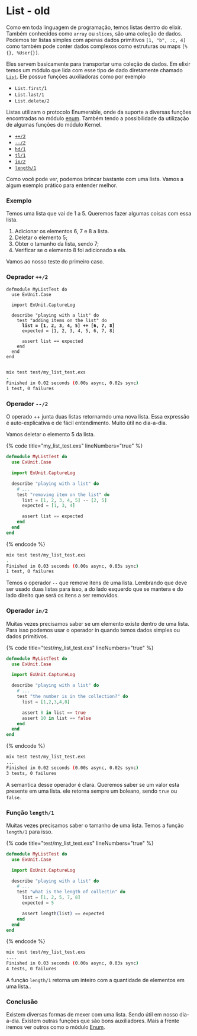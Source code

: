# List - old

Como em toda linguagem de programação, temos listas dentro do elixir. Também conhecidos como `array` ou `slices`, são uma coleção de dados. Podemos ter listas simples com apenas dados primitivos `[1, "b", :c, 4]` como também pode conter dados complexos como estruturas ou maps `[%{}, %User{}]`.

Eles servem basicamente para transportar uma coleção de dados. Em elixir temos um módulo que lida com esse tipo de dado diretamente chamado [`List`](https://hexdocs.pm/elixir/1.12/List.html). Ele possue funções auxiliadoras como por exemplo

* `List.first/1`
* `List.last/1`
* `List.delete/2`

Listas utilizam o protocolo Enumerable, onde da suporte a diversas funções encontradas no módulo [enum](../basico/listas/enum.md). Também tendo a possibilidade da utilização de algumas funções do módulo Kernel.

* [`++/2`](https://hexdocs.pm/elixir/1.12/Kernel.html#++/2)
* [`--/2`](https://hexdocs.pm/elixir/1.12/Kernel.html#--/2)
* [`hd/1`](https://hexdocs.pm/elixir/1.12/Kernel.html#hd/1)
* [`tl/1`](https://hexdocs.pm/elixir/1.12/Kernel.html#tl/1)
* [`in/2`](https://hexdocs.pm/elixir/1.12/Kernel.html#in/2)
* [`length/1`](https://hexdocs.pm/elixir/1.12/Kernel.html#length/1)

Como você pode ver, podemos brincar bastante com uma lista. Vamos a algum exemplo prático para entender melhor.

### Exemplo

Temos uma lista que vai de 1 a 5. Queremos fazer algumas coisas com essa lista.

1. Adicionar os elementos 6, 7 e 8 a lista.
2. Deletar o elemento 5;
3. Obter o tamanho da lista, sendo 7;
4. Verificar se o elemento 8 foi adicionado a ela.

Vamos ao nosso teste do primeiro caso.

### Oeprador `++/2`

<pre class="language-elixir" data-title="my_list_test.exs" data-line-numbers><code class="lang-elixir">defmodule MyListTest do
  use ExUnit.Case

  import ExUnit.CaptureLog

  describe "playing with a list" do
    test "adding items on the list" do
<strong>      list = [1, 2, 3, 4, 5] ++ [6, 7, 8]
</strong>      expected = [1, 2, 3, 4, 5, 6, 7, 8]

      assert list == expected
    end
  end
end

</code></pre>

```sh
mix test test/my_list_test.exs
.
Finished in 0.02 seconds (0.00s async, 0.02s sync)
1 test, 0 failures
```

### Operador `--/2`

O operado ++ junta duas listas retornarndo uma nova lista. Essa expressão é auto-explicativa e de fácil entendimento. Muito útil no dia-a-dia.

Vamos deletar o elemento 5 da lista.

{% code title="my_list_test.exs" lineNumbers="true" %}
```elixir
defmodule MyListTest do
  use ExUnit.Case

  import ExUnit.CaptureLog

  describe "playing with a list" do
    # ...
    test "removing item on the list" do
      list = [1, 2, 3, 4, 5] -- [2, 5]
      expected = [1, 3, 4]

      assert list == expected
    end
  end
end

```
{% endcode %}

```sh
mix test test/my_list_test.exs
.
Finished in 0.03 seconds (0.00s async, 0.03s sync)
1 test, 0 failures
```

Temos o operador `--` que remove itens de uma lista. Lembrando que deve ser usado duas listas para isso, a do lado esquerdo que se mantera e do lado direito que será os itens a ser removidos.

### Operador `in/2`

Muitas vezes precisamos saber se um elemento existe dentro de uma lista. Para isso podemos usar o operador in quando temos dados simples ou dados primitivos.

{% code title="test/my_list_test.exs" lineNumbers="true" %}
```elixir
defmodule MyListTest do
  use ExUnit.Case

  import ExUnit.CaptureLog

  describe "playing with a list" do
    # ...
    test "the number is in the collection?" do
      list = [1,2,3,4,8]

      assert 8 in list == true
      assert 10 in list == false
    end
  end
end

```
{% endcode %}

```sh
mix test test/my_list_test.exs
...
Finished in 0.02 seconds (0.00s async, 0.02s sync)
3 tests, 0 failures
```

A semantica desse operador é clara. Queremos saber se um valor esta presente em uma lista. ele retorna sempre um boleano, sendo `true` ou `false`.

### Função `length/1`&#x20;

Muitas vezes precisamos saber o tamanho de uma lista. Temos a função `length/1` para isso.

{% code title="test/my_list_test.exs" lineNumbers="true" %}
```elixir
defmodule MyListTest do
  use ExUnit.Case

  import ExUnit.CaptureLog

  describe "playing with a list" do
    # ...
    test "what is the length of collectin" do
      list = [1, 2, 5, 7, 8]
      expected = 5

      assert length(list) == expected
    end
  end
end

```
{% endcode %}

```sh
mix test test/my_list_test.exs
....
Finished in 0.03 seconds (0.00s async, 0.03s sync)
4 tests, 0 failures
```

A função `length/1` retorna um inteiro com a quantidade de elementos em uma lista..

### Conclusão

Existem diversas formas de mexer com uma lista. Sendo útil em nosso dia-a-dia. Existem outras funções que são bons auxiliadores. Mais a frente iremos ver outros como o módulo [Enum](../conceitos/convencoes.md).
